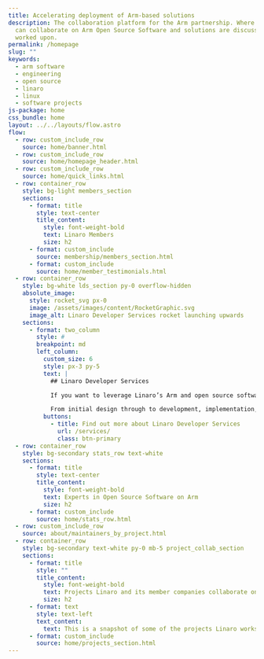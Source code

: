 ```yaml
---
title: Accelerating deployment of Arm-based solutions
description: The collaboration platform for the Arm partnership. Where members
  can collaborate on Arm Open Source Software and solutions are discussed &
  worked upon.
permalink: /homepage
slug: ""
keywords:
  - arm software
  - engineering
  - open source
  - linaro
  - linux
  - software projects
js-package: home
css_bundle: home
layout: ../../layouts/flow.astro
flow:
  - row: custom_include_row
    source: home/banner.html
  - row: custom_include_row
    source: home/homepage_header.html
  - row: custom_include_row
    source: home/quick_links.html
  - row: container_row
    style: bg-light members_section
    sections:
      - format: title
        style: text-center
        title_content:
          style: font-weight-bold
          text: Linaro Members
          size: h2
      - format: custom_include
        source: membership/members_section.html
      - format: custom_include
        source: home/member_testimonials.html
  - row: container_row
    style: bg-white lds_section py-0 overflow-hidden
    absolute_image:
      style: rocket_svg px-0
      image: /assets/images/content/RocketGraphic.svg
      image_alt: Linaro Developer Services rocket launching upwards
    sections:
      - format: two_column
        style: #
        breakpoint: md
        left_column:
          custom_size: 6
          style: px-3 py-5
          text: |
            ## Linaro Developer Services

            If you want to leverage Linaro’s Arm and open source software expertise on a specific project, then working with Linaro Developer Services is the right option for you.

            From initial design through to development, implementation, support and training, Linaro Developer Services help you leverage open source on Arm to ensure fast time to market, exceptional quality and security, and cost effective long term maintenance..
          buttons:
            - title: Find out more about Linaro Developer Services
              url: /services/
              class: btn-primary
  - row: container_row
    style: bg-secondary stats_row text-white
    sections:
      - format: title
        style: text-center
        title_content:
          style: font-weight-bold
          text: Experts in Open Source Software on Arm
          size: h2
      - format: custom_include
        source: home/stats_row.html
  - row: custom_include_row
    source: about/maintainers_by_project.html
  - row: container_row
    style: bg-secondary text-white py-0 mb-5 project_collab_section
    sections:
      - format: title
        style: ""
        title_content:
          style: font-weight-bold
          text: Projects Linaro and its member companies collaborate on
          size: h2
      - format: text
        style: text-left
        text_content:
          text: This is a snapshot of some of the projects Linaro works on
      - format: custom_include
        source: home/projects_section.html
---
```

